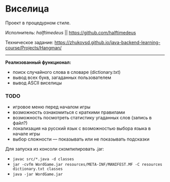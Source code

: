 # Виселица
Проект в процедурном стиле.

Исполнитель: *halftimedeus*  || https://github.com/halftimedeus

Техническое задание: https://zhukovsd.github.io/java-backend-learning-course/Projects/Hangman/ 

---
__Реализованный функционал:__
* поиск случайного слова в словаре (dictionary.txt)
* вывод всех букв, загаданных пользователем
* вывод ASCII виселицы

### TODO
* игровое меню перед началом игры
* возможность ознакомиться с краткими правилами
* возможность посмотреть статистику угаданных слов (запись в файл?)
* локализация на русский язык с возможностью выбора языка в начале игры
* выбор сложности — показывать или не показывать подсказки

Для запуска из консоли скомпилировать .jar:
- `javac src/*.java -d classes`
- `jar -cvfm WordGame.jar resources/META-INF/MANIFEST.MF -C resources dictionary.txt classes`
- `java -jar WordGame.jar`
